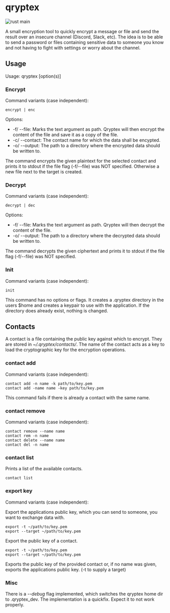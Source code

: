 # qryptex
![rust main](https://github.com/Larodar/qryptex/actions/workflows/rust.yml/badge.svg)

A small encryption tool to quickly encrypt a message or file and send the result over an insecure channel (Discord, Slack, etc).
The idea is to be able to send a password or files containing sensitive data to someone you know and not having to fight with settings or worry about the channel.

## Usage

Usage: qryptex [option(s)]

### Encrypt

Command variants (case independent):

```
encrypt | enc
```

Options:

* -f/ --file:       Marks the text argument as path.
    Qryptex will then encrypt the content of the file and save it as a copy of the file.
* -c/ --contact:    The contact name for which the data shall be encypted.
* -o/ --output:     The path to a directory where the encrypted data should be written to.

The command encrypts the given plaintext for the selected contact and prints it to stdout if the file flag (-f/--file) was NOT specified. Otherwise a new file next to the target is created.

### Decrypt

Command variants (case independent):

```
decrypt | dec
```

Options:

* -f/ --file:       Marks the text argument as path.
    Qryptex will then decrypt the content of the file.
* -o/ --output:     The path to a directory where the decrypted data should be written to.

The command decrypts the given ciphertext and prints it to stdout if the file flag (-f/--file) was NOT specified.

### Init

Command variants (case independent):

```
init
```

This command has no options or flags. It creates a .qryptex directory in the users $home and creates a keypair to use with the application.
If the directory does already exist, nothing is changed.

## Contacts

A contact is a file containing the public key against which to encrypt.
They are stored in *~/.qryptex/contacts/*. The name of the contact acts as a key to load the cryptographic key for the encryption operations.

### contact add

Command variants (case independent):

```
contact add -n name -k path/to/key.pem
contact add -name name -key path/to/key.pem
```

This command fails if there is already a contact with the same name.

### contact remove

Command variants (case independent):

```
contact remove --name name
contact rem -n name
contact delete --name name
contact del -n name
```

### contact list

Prints a list of the available contacts.

```
contact list
```

### export key

Command variants (case independent):

Export the applications public key, which you can send to someone,
you want to exchange data with.

```
export -t ~/path/to/key.pem
export --target ~/path/to/key.pem
```

Export the public key of a contact.

```
export -t ~/path/to/key.pem
export --target ~/path/to/key.pem
```

Exports the public key of the provided contact or,
if no name was given, exports the applications public key. (-t to supply a target)

### Misc

There is a *--debug* flag implemented, which switches the qryptex home dir to .qryptex_dev.
The implementation is a quickfix. Expect it to not work properly.
